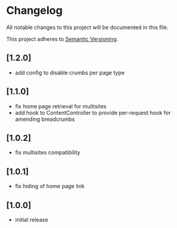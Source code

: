 # Changelog

All notable changes to this project will be documented in this file.

This project adheres to [Semantic Versioning](http://semver.org/).

## [1.2.0]

* add config to disable crumbs per page type

## [1.1.0]

* fix home page retrieval for multisites
* add hook to ContentController to provide per-request hook for amending breadcrumbs

## [1.0.2]

* fix multisites compatibility

## [1.0.1]

* fix hiding of home page link

## [1.0.0]

* initial release
